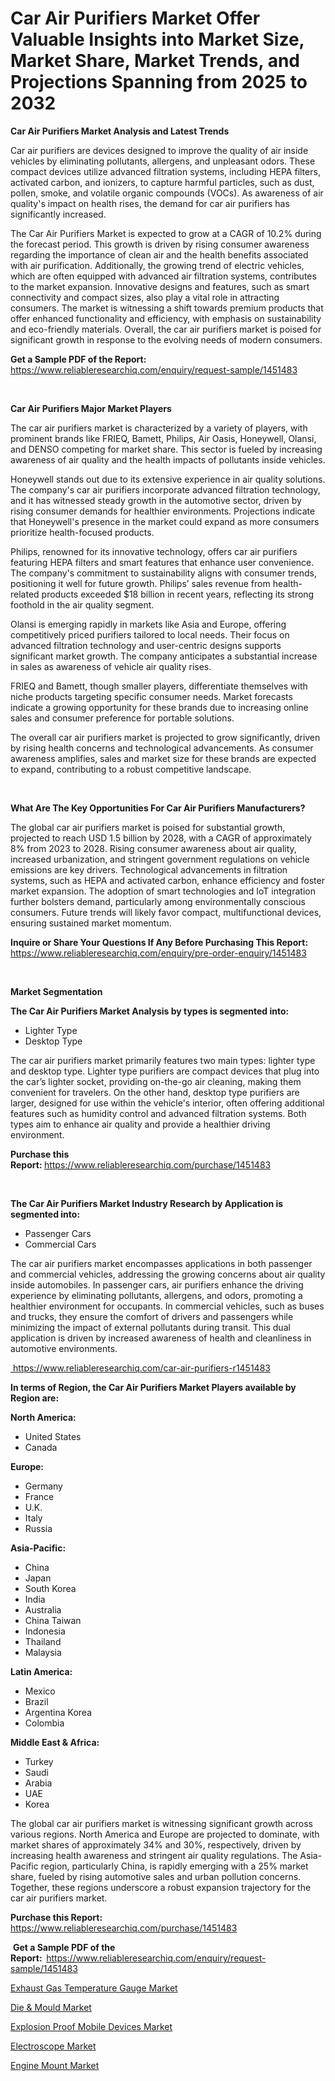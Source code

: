<p><h1>Car Air Purifiers Market Offer Valuable Insights into Market Size, Market Share, Market Trends, and Projections Spanning from 2025 to 2032</h1></p><p><strong>Car Air Purifiers Market Analysis and Latest Trends</strong></p>
<p><p>Car air purifiers are devices designed to improve the quality of air inside vehicles by eliminating pollutants, allergens, and unpleasant odors. These compact devices utilize advanced filtration systems, including HEPA filters, activated carbon, and ionizers, to capture harmful particles, such as dust, pollen, smoke, and volatile organic compounds (VOCs). As awareness of air quality's impact on health rises, the demand for car air purifiers has significantly increased.</p><p>The Car Air Purifiers Market is expected to grow at a CAGR of 10.2% during the forecast period. This growth is driven by rising consumer awareness regarding the importance of clean air and the health benefits associated with air purification. Additionally, the growing trend of electric vehicles, which are often equipped with advanced air filtration systems, contributes to the market expansion. Innovative designs and features, such as smart connectivity and compact sizes, also play a vital role in attracting consumers. The market is witnessing a shift towards premium products that offer enhanced functionality and efficiency, with emphasis on sustainability and eco-friendly materials. Overall, the car air purifiers market is poised for significant growth in response to the evolving needs of modern consumers.</p></p>
<p><strong>Get a Sample PDF of the Report:&nbsp;</strong> <a href="https://www.reliableresearchiq.com/enquiry/request-sample/1451483?utm_campaign=99&utm_medium=2&utm_source=Github&utm_content=ia&utm_term=09042025&utm_id=car-air-purifiers">https://www.reliableresearchiq.com/enquiry/request-sample/1451483</a></p>
<p>&nbsp;</p>
<p><strong>Car Air Purifiers Major Market Players</strong></p>
<p><p>The car air purifiers market is characterized by a variety of players, with prominent brands like FRIEQ, Bamett, Philips, Air Oasis, Honeywell, Olansi, and DENSO competing for market share. This sector is fueled by increasing awareness of air quality and the health impacts of pollutants inside vehicles.</p><p>Honeywell stands out due to its extensive experience in air quality solutions. The company's car air purifiers incorporate advanced filtration technology, and it has witnessed steady growth in the automotive sector, driven by rising consumer demands for healthier environments. Projections indicate that Honeywell's presence in the market could expand as more consumers prioritize health-focused products.</p><p>Philips, renowned for its innovative technology, offers car air purifiers featuring HEPA filters and smart features that enhance user convenience. The company's commitment to sustainability aligns with consumer trends, positioning it well for future growth. Philips’ sales revenue from health-related products exceeded $18 billion in recent years, reflecting its strong foothold in the air quality segment.</p><p>Olansi is emerging rapidly in markets like Asia and Europe, offering competitively priced purifiers tailored to local needs. Their focus on advanced filtration technology and user-centric designs supports significant market growth. The company anticipates a substantial increase in sales as awareness of vehicle air quality rises.</p><p>FRIEQ and Bamett, though smaller players, differentiate themselves with niche products targeting specific consumer needs. Market forecasts indicate a growing opportunity for these brands due to increasing online sales and consumer preference for portable solutions.</p><p>The overall car air purifiers market is projected to grow significantly, driven by rising health concerns and technological advancements. As consumer awareness amplifies, sales and market size for these brands are expected to expand, contributing to a robust competitive landscape.</p></p>
<p>&nbsp;</p>
<p><strong>What Are The Key Opportunities For Car Air Purifiers Manufacturers?</strong></p>
<p><p>The global car air purifiers market is poised for substantial growth, projected to reach USD 1.5 billion by 2028, with a CAGR of approximately 8% from 2023 to 2028. Rising consumer awareness about air quality, increased urbanization, and stringent government regulations on vehicle emissions are key drivers. Technological advancements in filtration systems, such as HEPA and activated carbon, enhance efficiency and foster market expansion. The adoption of smart technologies and IoT integration further bolsters demand, particularly among environmentally conscious consumers. Future trends will likely favor compact, multifunctional devices, ensuring sustained market momentum.</p></p>
<p><strong>Inquire or Share Your Questions If Any Before Purchasing This Report:</strong> <a href="https://www.reliableresearchiq.com/enquiry/pre-order-enquiry/1451483?utm_campaign=99&utm_medium=2&utm_source=Github&utm_content=ia&utm_term=09042025&utm_id=car-air-purifiers">https://www.reliableresearchiq.com/enquiry/pre-order-enquiry/1451483</a></p>
<p>&nbsp;</p>
<p><strong>Market Segmentation</strong></p>
<p><strong>The Car Air Purifiers Market Analysis by types is segmented into:</strong></p>
<p><ul><li>Lighter Type</li><li>Desktop Type</li></ul></p>
<p><p>The car air purifiers market primarily features two main types: lighter type and desktop type. Lighter type purifiers are compact devices that plug into the car’s lighter socket, providing on-the-go air cleaning, making them convenient for travelers. On the other hand, desktop type purifiers are larger, designed for use within the vehicle's interior, often offering additional features such as humidity control and advanced filtration systems. Both types aim to enhance air quality and provide a healthier driving environment.</p></p>
<p><strong>Purchase this Report:&nbsp;</strong><a href="https://www.reliableresearchiq.com/purchase/1451483?utm_campaign=99&utm_medium=2&utm_source=Github&utm_content=ia&utm_term=09042025&utm_id=car-air-purifiers">https://www.reliableresearchiq.com/purchase/1451483</a></p>
<p>&nbsp;</p>
<p><strong>The Car Air Purifiers Market Industry Research by Application is segmented into:</strong></p>
<p><ul><li>Passenger Cars</li><li>Commercial Cars</li></ul></p>
<p><p>The car air purifiers market encompasses applications in both passenger and commercial vehicles, addressing the growing concerns about air quality inside automobiles. In passenger cars, air purifiers enhance the driving experience by eliminating pollutants, allergens, and odors, promoting a healthier environment for occupants. In commercial vehicles, such as buses and trucks, they ensure the comfort of drivers and passengers while minimizing the impact of external pollutants during transit. This dual application is driven by increased awareness of health and cleanliness in automotive environments.</p></p>
<p><a href="https://www.reliableresearchiq.com/car-air-purifiers-r1451483?utm_campaign=99&utm_medium=2&utm_source=Github&utm_content=ia&utm_term=09042025&utm_id=car-air-purifiers">&nbsp;https://www.reliableresearchiq.com/car-air-purifiers-r1451483</a></p>
<p><strong>In terms of Region, the Car Air Purifiers Market Players available by Region are:</strong></p>
<p>
    <p> <strong> North America: </strong>
        <ul>
            <li>United States</li>
            <li>Canada</li>
        </ul>
        </p> 
    <p> <strong> Europe: </strong>
        <ul>
            <li>Germany</li>
            <li>France</li>
            <li>U.K.</li>
            <li>Italy</li>
            <li>Russia</li>
        </ul>
        </p> 
    <p> <strong> Asia-Pacific: </strong>
        <ul>
            <li>China</li>
            <li>Japan</li>
            <li>South Korea</li>
            <li>India</li>
            <li>Australia</li>
            <li>China Taiwan</li>
            <li>Indonesia</li>
            <li>Thailand</li>
            <li>Malaysia</li>
        </ul>
        </p> 
    <p> <strong> Latin America: </strong>
        <ul>
            <li>Mexico</li>
            <li>Brazil</li>
            <li>Argentina Korea</li>
            <li>Colombia</li>
        </ul>
        </p> 
    <p> <strong> Middle East & Africa: </strong>
        <ul>
            <li>Turkey</li>
            <li>Saudi</li>
            <li>Arabia</li>
            <li>UAE</li>
            <li>Korea</li>
        </ul>
    </p>
    </p>
<p><p>The global car air purifiers market is witnessing significant growth across various regions. North America and Europe are projected to dominate, with market shares of approximately 34% and 30%, respectively, driven by increasing health awareness and stringent air quality regulations. The Asia-Pacific region, particularly China, is rapidly emerging with a 25% market share, fueled by rising automotive sales and urban pollution concerns. Together, these regions underscore a robust expansion trajectory for the car air purifiers market.</p></p>
<p><strong>Purchase this Report: </strong><a href="https://www.reliableresearchiq.com/purchase/1451483?utm_campaign=99&utm_medium=2&utm_source=Github&utm_content=ia&utm_term=09042025&utm_id=car-air-purifiers">https://www.reliableresearchiq.com/purchase/1451483</a></p>
<p>&nbsp;<strong>Get a Sample PDF of the Report:&nbsp;&nbsp;</strong><a href="https://www.reliableresearchiq.com/enquiry/request-sample/1451483?utm_campaign=99&utm_medium=2&utm_source=Github&utm_content=ia&utm_term=09042025&utm_id=car-air-purifiers">https://www.reliableresearchiq.com/enquiry/request-sample/1451483</a></p>
<p><strong></strong></p>
<p><p><a href="https://github.com/eimutelufta/Market-Research-Report-List-1/blob/main/exhaust-gas-temperature-gauge-market.md?utm_campaign=99&utm_medium=2&utm_source=Github&utm_content=ia&utm_term=09042025&utm_id=car-air-purifiers">Exhaust Gas Temperature Gauge Market</a></p><p><a href="https://github.com/saqafidrahea/Market-Research-Report-List-1/blob/main/die-mould-market.md?utm_campaign=99&utm_medium=2&utm_source=Github&utm_content=ia&utm_term=09042025&utm_id=car-air-purifiers">Die & Mould Market</a></p><p><a href="https://github.com/afghatakito29/Market-Research-Report-List-1/blob/main/explosion-proof-mobile-devices-market.md?utm_campaign=99&utm_medium=2&utm_source=Github&utm_content=ia&utm_term=09042025&utm_id=car-air-purifiers">Explosion Proof Mobile Devices Market</a></p><p><a href="https://github.com/bartzthateis/Market-Research-Report-List-1/blob/main/electroscope-market.md?utm_campaign=99&utm_medium=2&utm_source=Github&utm_content=ia&utm_term=09042025&utm_id=car-air-purifiers">Electroscope Market</a></p><p><a href="https://github.com/vespigeakexc/Market-Research-Report-List-1/blob/main/engine-mount-market.md?utm_campaign=99&utm_medium=2&utm_source=Github&utm_content=ia&utm_term=09042025&utm_id=car-air-purifiers">Engine Mount Market</a></p></p>